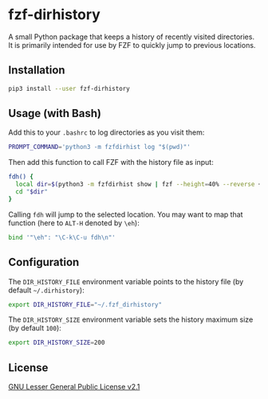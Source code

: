 # fzf-dirhistory

A small Python package that keeps a history of recently visited directories. It
is primarily intended for use by FZF to quickly jump to previous locations.

## Installation
```bash
pip3 install --user fzf-dirhistory
```

## Usage (with Bash)
Add this to your `.bashrc` to log directories as you visit them:
```bash
PROMPT_COMMAND='python3 -m fzfdirhist log "$(pwd)"'
```

Then add this function to call FZF with the history file as input:
```bash
fdh() {
  local dir=$(python3 -m fzfdirhist show | fzf --height=40% --reverse +m)
  cd "$dir"
}
```

Calling `fdh` will jump to the selected location. You may want to map that
function (here to `ALT-H` denoted by `\eh`):
```bash
bind '"\eh": "\C-k\C-u fdh\n"'
```

## Configuration
The `DIR_HISTORY_FILE` environment variable points to the history file (by
default `~/.dirhistory`):
```bash
export DIR_HISTORY_FILE="~/.fzf_dirhistory"
```

The `DIR_HISTORY_SIZE` environment variable sets the history maximum size (by
default `100`):
```bash
export DIR_HISTORY_SIZE=200
```

## License
[GNU Lesser General Public License v2.1](https://github.com/ojroques/fzf-dirhistory/blob/main/LICENSE)
